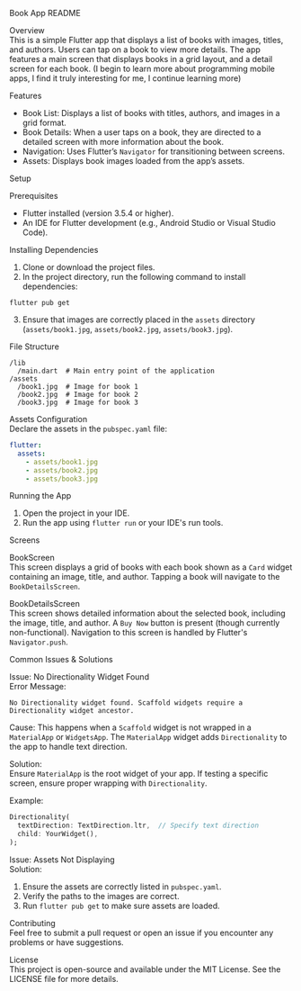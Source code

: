 Book App README

Overview  
This is a simple Flutter app that displays a list of books with images, titles, and authors. Users can tap on a book to view more details. The app features a main screen that displays books in a grid layout, and a detail screen for each book. (I begin to learn more about programming mobile apps, I find it truly interesting for me, I continue learning more)

Features  
- Book List: Displays a list of books with titles, authors, and images in a grid format.
- Book Details: When a user taps on a book, they are directed to a detailed screen with more information about the book.
- Navigation: Uses Flutter’s `Navigator` for transitioning between screens.
- Assets: Displays book images loaded from the app’s assets.

Setup  

Prerequisites
- Flutter installed (version 3.5.4 or higher).
- An IDE for Flutter development (e.g., Android Studio or Visual Studio Code).

Installing Dependencies  
1. Clone or download the project files.
2. In the project directory, run the following command to install dependencies:
```
flutter pub get
```
3. Ensure that images are correctly placed in the `assets` directory (`assets/book1.jpg`, `assets/book2.jpg`, `assets/book3.jpg`).

File Structure  
```
/lib
  /main.dart  # Main entry point of the application
/assets
  /book1.jpg  # Image for book 1
  /book2.jpg  # Image for book 2
  /book3.jpg  # Image for book 3
```

Assets Configuration  
Declare the assets in the `pubspec.yaml` file:
```yaml
flutter:
  assets:
    - assets/book1.jpg
    - assets/book2.jpg
    - assets/book3.jpg
```

Running the App  
1. Open the project in your IDE.
2. Run the app using `flutter run` or your IDE's run tools.

Screens

BookScreen  
This screen displays a grid of books with each book shown as a `Card` widget containing an image, title, and author. Tapping a book will navigate to the `BookDetailsScreen`.

BookDetailsScreen  
This screen shows detailed information about the selected book, including the image, title, and author. A `Buy Now` button is present (though currently non-functional). Navigation to this screen is handled by Flutter's `Navigator.push`.

Common Issues & Solutions

Issue: No Directionality Widget Found  
Error Message:  
```
No Directionality widget found. Scaffold widgets require a Directionality widget ancestor.
```

Cause: This happens when a `Scaffold` widget is not wrapped in a `MaterialApp` or `WidgetsApp`. The `MaterialApp` widget adds `Directionality` to the app to handle text direction.

Solution:  
Ensure `MaterialApp` is the root widget of your app. If testing a specific screen, ensure proper wrapping with `Directionality`.

Example:
```dart
Directionality(
  textDirection: TextDirection.ltr,  // Specify text direction
  child: YourWidget(),
);
```

Issue: Assets Not Displaying  
Solution:  
1. Ensure the assets are correctly listed in `pubspec.yaml`.
2. Verify the paths to the images are correct.
3. Run `flutter pub get` to make sure assets are loaded.

Contributing  
Feel free to submit a pull request or open an issue if you encounter any problems or have suggestions.

License  
This project is open-source and available under the MIT License. See the LICENSE file for more details.
